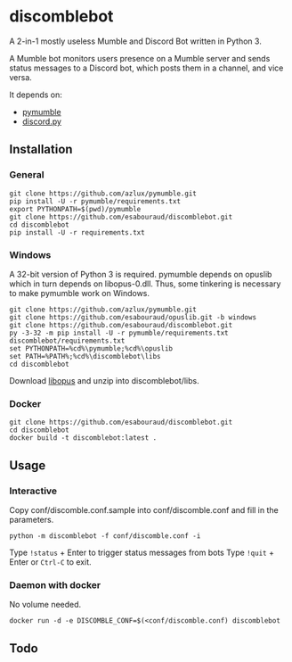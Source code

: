 # discomblebot

A 2-in-1 mostly useless Mumble and Discord Bot written in Python 3.

A Mumble bot monitors users presence on a Mumble server and sends status messages to a Discord bot, which posts them in a channel, and vice versa.

It depends on:
  - [pymumble](https://github.com/azlux/pymumble)
  - [discord.py](https://github.com/Rapptz/discord.py)
  
## Installation

### General
```
git clone https://github.com/azlux/pymumble.git
pip install -U -r pymumble/requirements.txt
export PYTHONPATH=$(pwd)/pymumble
git clone https://github.com/esabouraud/discomblebot.git
cd discomblebot
pip install -U -r requirements.txt
```

### Windows
A 32-bit version of Python 3 is required. pymumble depends on opuslib which in turn depends on libopus-0.dll.
Thus, some tinkering is necessary to make pymumble work on Windows.
```
git clone https://github.com/azlux/pymumble.git
git clone https://github.com/esabouraud/opuslib.git -b windows
git clone https://github.com/esabouraud/discomblebot.git
py -3-32 -m pip install -U -r pymumble/requirements.txt discomblebot/requirements.txt
set PYTHONPATH=%cd%\pymumble;%cd%\opuslib
set PATH=%PATH%;%cd%\discomblebot\libs
cd discomblebot
```
Download [libopus](https://archive.mozilla.org/pub/opus/win32/opusfile-v0.9-win32.zip) and unzip into discomblebot/libs.

### Docker
```
git clone https://github.com/esabouraud/discomblebot.git
cd discomblebot
docker build -t discomblebot:latest .
```

## Usage

### Interactive
Copy conf/discomble.conf.sample into conf/discomble.conf and fill in the parameters.
```
python -m discomblebot -f conf/discomble.conf -i
```
Type `!status` + Enter to trigger status messages from bots
Type `!quit` + Enter or `Ctrl-C` to exit.

### Daemon with docker
No volume needed.
```
docker run -d -e DISCOMBLE_CONF=$(<conf/discomble.conf) discomblebot
```

## Todo
